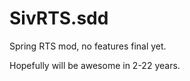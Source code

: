 SivRTS.sdd
==========

Spring RTS mod, no features final yet.

Hopefully will be awesome in 2-22 years.

